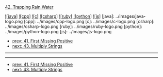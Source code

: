 [42. Trapping Rain Water](https://leetcode.com/problems/trapping-rain-water/)

[![java]](../java/042-trapping-rain-water.md)
[![cpp]](../cpp/042-trapping-rain-water.md)
[![c]](../c/042-trapping-rain-water.md)
[![csharp]](../csharp/042-trapping-rain-water.md)
[![ruby]](../ruby/042-trapping-rain-water.md)
[![python]](../python/042-trapping-rain-water.md)
[![js]](../js/042-trapping-rain-water.md)
[java]: ../images/java-logo.png
[cpp]: ../images/cpp-logo.png
[c]: ../images/c-logo.png
[csharp]: ../images/csharp-logo.png
[ruby]: ../images/ruby-logo.png
[python]: ../images/python-logo.png
[js]: ../images/js-logo.png

- [prev: 41. First Missing Positive](041-first-missing-positive.md)
- [next: 43. Multiply Strings](043-multiply-strings.md)

---


---

- [prev: 41. First Missing Positive](041-first-missing-positive.md)
- [next: 43. Multiply Strings](043-multiply-strings.md)
